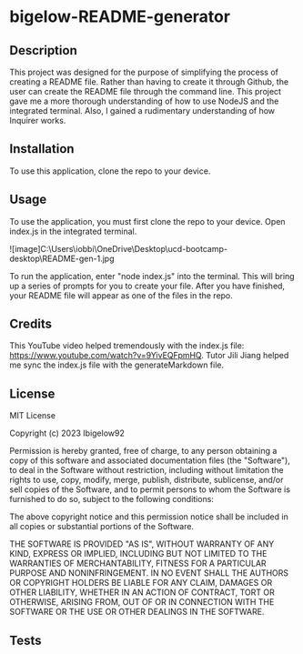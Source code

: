 # bigelow-README-generator

## Description
This project was designed for the purpose of simplifying the process of creating a README file. Rather than having to create it through Github, the user can create the README file through the command line. This project gave me a more thorough understanding of how to use NodeJS and the integrated terminal. Also, I gained a rudimentary understanding of how Inquirer works.

## Installation
To use this application, clone the repo to your device.

## Usage
To use the application, you must first clone the repo to your device. Open index.js in the integrated terminal. 

![image]C:\Users\iobbi\OneDrive\Desktop\ucd-bootcamp-desktop\README-gen-1.jpg

To run the application, enter "node index.js" into the terminal. This will bring up a series of prompts for you to create your file. After you have finished, your README file will appear as one of the files in the repo. 

## Credits
This YouTube video helped tremendously with the index.js file: https://www.youtube.com/watch?v=9YivEQFpmHQ. Tutor Jili Jiang helped me sync the index.js file with the generateMarkdown file. 

## License 
MIT License

Copyright (c) 2023 Ibigelow92

Permission is hereby granted, free of charge, to any person obtaining a copy
of this software and associated documentation files (the "Software"), to deal
in the Software without restriction, including without limitation the rights
to use, copy, modify, merge, publish, distribute, sublicense, and/or sell
copies of the Software, and to permit persons to whom the Software is
furnished to do so, subject to the following conditions:

The above copyright notice and this permission notice shall be included in all
copies or substantial portions of the Software.

THE SOFTWARE IS PROVIDED "AS IS", WITHOUT WARRANTY OF ANY KIND, EXPRESS OR
IMPLIED, INCLUDING BUT NOT LIMITED TO THE WARRANTIES OF MERCHANTABILITY,
FITNESS FOR A PARTICULAR PURPOSE AND NONINFRINGEMENT. IN NO EVENT SHALL THE
AUTHORS OR COPYRIGHT HOLDERS BE LIABLE FOR ANY CLAIM, DAMAGES OR OTHER
LIABILITY, WHETHER IN AN ACTION OF CONTRACT, TORT OR OTHERWISE, ARISING FROM,
OUT OF OR IN CONNECTION WITH THE SOFTWARE OR THE USE OR OTHER DEALINGS IN THE
SOFTWARE.

## Tests
